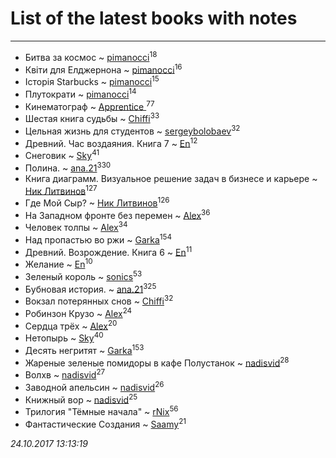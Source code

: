 # List of the latest books with notes
---

* Битва за космос ~ [pimanocci](users/117/117124011531379579265-google)<sup>18</sup>
* Квіти для Елджернона ~ [pimanocci](users/117/117124011531379579265-google)<sup>16</sup>
* Історія Starbucks ~ [pimanocci](users/117/117124011531379579265-google)<sup>15</sup>
* Плутократи ~ [pimanocci](users/117/117124011531379579265-google)<sup>14</sup>
* Кинематограф ~ [Apprentice ](users/528/52821952-vkontakte)<sup>77</sup>
* Шестая книга судьбы ~ [Chiffi](users/105/105831994080785626680-google)<sup>33</sup>
* Цельная жизнь для студентов ~ [sergeybolobaev](users/379/37918255-vkontakte)<sup>32</sup>
* Древний. Час воздаяния. Книга 7 ~ [En](users/333/333646551-vkontakte)<sup>12</sup>
* Снеговик ~ [Sky](users/118/118049897850017649660-google)<sup>41</sup>
* Полина. ~ [ana.21](users/107/107655526900000657481-google)<sup>330</sup>
* Книга диаграмм. Визуальное решение задач в бизнесе и карьере ~ [Ник Литвинов](users/241/241974816-vkontakte)<sup>127</sup>
* Где Мой Сыр? ~ [Ник Литвинов](users/241/241974816-vkontakte)<sup>126</sup>
* На Западном фронте без перемен ~ [Alex](users/106/106644083867140961454-google)<sup>36</sup>
* Человек толпы ~ [Alex](users/106/106644083867140961454-google)<sup>34</sup>
* Над пропастью во ржи ~ [Garka](users/115/115753719718250012620-google)<sup>154</sup>
* Древний. Возрождение. Книга 6 ~ [En](users/333/333646551-vkontakte)<sup>11</sup>
* Желание ~ [En](users/333/333646551-vkontakte)<sup>10</sup>
* Зеленый король ~ [sonics](users/588/5880221-vkontakte)<sup>53</sup>
* Бубновая история. ~ [ana.21](users/107/107655526900000657481-google)<sup>325</sup>
* Вокзал потерянных снов ~ [Chiffi](users/105/105831994080785626680-google)<sup>32</sup>
* Робинзон Крузо ~ [Alex](users/106/106644083867140961454-google)<sup>24</sup>
* Сердца трёх ~ [Alex](users/106/106644083867140961454-google)<sup>20</sup>
* Нетопырь ~ [Sky](users/118/118049897850017649660-google)<sup>40</sup>
* Десять негритят ~ [Garka](users/115/115753719718250012620-google)<sup>153</sup>
* Жареные зеленые помидоры в кафе Полустанок ~ [nadisvid](users/113/1138852626183846-facebook)<sup>28</sup>
* Волхв ~ [nadisvid](users/113/1138852626183846-facebook)<sup>27</sup>
* Заводной апельсин ~ [nadisvid](users/113/1138852626183846-facebook)<sup>26</sup>
* Книжный вор ~ [nadisvid](users/113/1138852626183846-facebook)<sup>25</sup>
* Трилогия "Тёмные начала" ~ [rNix](users/115/115622071-twitter)<sup>56</sup>
* Фантастические Создания ~ [Saamy](users/115/115226508-vkontakte)<sup>21</sup>


_24.10.2017 13:13:19_
